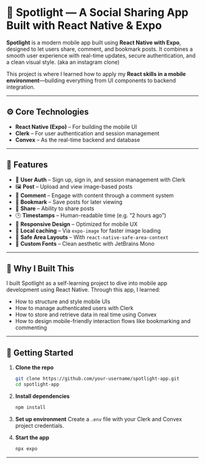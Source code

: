 # 📸 Spotlight — A Social Sharing App Built with React Native & Expo

**Spotlight** is a modern mobile app built using **React Native with Expo**, designed to let users share, comment, and bookmark posts. It combines a smooth user experience with real-time updates, secure authentication, and a clean visual style. (aka an instagram clone)

This project is where I learned how to apply my **React skills in a mobile environment**—building everything from UI components to backend integration.

---

## ⚙️ Core Technologies

- **React Native (Expo)** – For building the mobile UI  
- **Clerk** – For user authentication and session management  
- **Convex** – As the real-time backend and database  

---

## 🚀 Features

- 🔐 **User Auth** – Sign up, sign in, and session management with Clerk  
- 🖼️ **Post** – Upload and view image-based posts  
- 💬 **Comment** – Engage with content through a comment system  
- 📌 **Bookmark** – Save posts for later viewing  
- 🔁 **Share** – Ability to share posts  
- 🕒 **Timestamps** – Human-readable time (e.g. “2 hours ago”)  
- 📱 **Responsive Design** – Optimized for mobile UX  
- 💾 **Local caching** – Via `expo-image` for faster image loading  
- 🧼 **Safe Area Layouts** – With `react-native-safe-area-context`  
- 🎨 **Custom Fonts** – Clean aesthetic with JetBrains Mono  

---

## 🧠 Why I Built This

I built Spotlight as a self-learning project to dive into mobile app development using React Native. Through this app, I learned:

- How to structure and style mobile UIs  
- How to manage authenticated users with Clerk  
- How to store and retrieve data in real time using Convex  
- How to design mobile-friendly interaction flows like bookmarking and commenting

---

## 🚀 Getting Started

1. **Clone the repo**
   ```bash
   git clone https://github.com/your-username/spotlight-app.git
   cd spotlight-app
   ```

2. **Install dependencies**
   ```bash
   npm install
   ```

3. **Set up environment**
   Create a `.env` file with your Clerk and Convex project credentials.

4. **Start the app**
   ```bash
   npx expo 
   ```

---

